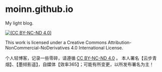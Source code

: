 # moinn.github.io

My light blog.

[![(CC BY-NC-ND 4.0)](https://mirrors.creativecommons.org/presskit/buttons/88x31/svg/by-nc-nd.eu.svg)](https://creativecommons.org/licenses/by-nc-nd/4.0/)

This work is licensed under a Creative Commons Attribution-NonCommercial-NoDerivatives 4.0 International License.

个人轻博客，记录一些零碎，请遵循 [CC BY-NC-ND 4.0](https://creativecommons.org/licenses/by-nc-nd/4.0/) 。
本人署名【云步青烟】、【墨倾影遥】，自媒体【效率365】；可能有所变更，以所发布署名为主！
